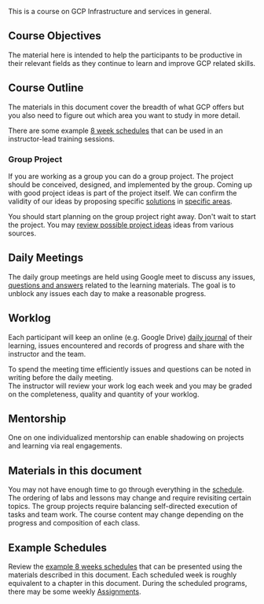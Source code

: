
This is a  course on GCP Infrastructure and services in general.  


## Course Objectives

The material here is intended to help the participants to be productive  in their relevant fields as they continue to learn and improve GCP related skills.

## Course Outline

The materials in this document  cover the breadth of what GCP offers but you also need to figure out which area you want to study in more detail. 

There are some example [8 week schedules](Schedules) that can be used in an instructor-lead training sessions.

### Group Project

If you are working as a group you can do a group project. The project should be conceived, designed, and implemented by the group.  Coming up with good project ideas is part of the project itself.  We can confirm the validity of our ideas by proposing specific [solutions]( https://cloud.google.com/solutions  ) in  [specific areas](https://cloud.google.com/architecture). 

You should start planning on the group project right away. Don't wait  to start the project. 
You may [review possible project ideas](Projects) ideas from various sources. 

## Daily Meetings

The daily group meetings are held using Google meet to discuss any issues, [questions and answers](https://lincs.ed.gov/sites/default/files/12_TEAL_Deeper_Learning_Qs_complete_5_1_0.pdf) related to the learning materials.  The goal is to unblock any issues each day to make a reasonable progress. 

## Worklog

Each participant will keep an online (e.g. Google Drive)  [daily journal](https://friday.app/p/work-journaling) of their learning, issues encountered and records of progress and share with the instructor and the team.

To spend the meeting time efficiently issues and questions can be noted in writing before the daily meeting.  
The instructor will review your work log each week and you may be graded on the completeness, quality and quantity of your worklog.

## Mentorship

One on one individualized mentorship can enable shadowing on projects and learning via real engagements.

## Materials in this document

You may not have enough time to go through everything in the [schedule](Schedules).  The ordering of labs and lessons may change and require revisiting certain topics.  The group projects require balancing self-directed execution of tasks and team work.  The course content may change depending on the progress and composition of each class.

## Example Schedules

Review the [example 8 weeks schedules](  Schedules ) that can be presented using the materials described in this document. Each scheduled week is roughly equivalent to a chapter in this document. During the scheduled programs, there may be some weekly [Assignments](Assignments).